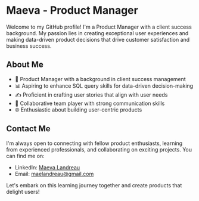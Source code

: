 # Maeva - Product Manager

Welcome to my GitHub profile! 
I'm a Product Manager with a client success background.
My passion lies in creating exceptional user experiences and making data-driven product decisions that drive customer satisfaction and business success.

## About Me

- 👥 Product Manager with a background in client success management
- 📊 Aspiring to enhance SQL query skills for data-driven decision-making
- ✍️ Proficient in crafting user stories that align with user needs
- 🤝 Collaborative team player with strong communication skills
- 🌐 Enthusiastic about building user-centric products

## Contact Me

I'm always open to connecting with fellow product enthusiasts, learning from experienced professionals, and collaborating on exciting projects. You can find me on:

- LinkedIn: [Maeva Landreau](https://www.linkedin.com/in/maeva-landreau-productmanager/)
- Email: [maelandreau@gmail.com](mailto:maelandreau@gmail.com)

Let's embark on this learning journey together and create products that delight users!
